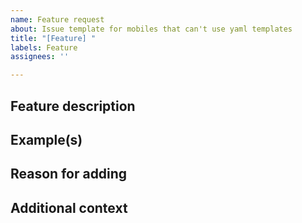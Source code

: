 ```yaml
---
name: Feature request⠀
about: Issue template for mobiles that can't use yaml templates
title: "[Feature] "
labels: Feature
assignees: ''

---
```


<!-- Thanks for taking the time to make us better! -->
<!-- Not required to fill in all. -->

## Feature description
<!-- A clear and concise description of what the feature is. Recommended to fill in. -->


## Example(s)
<!-- Post screenshots/drawings/links/etc of the feature request, or proof-of-concept images about the feature. Recommended if useful for development. -->


## Reason for adding
<!-- Explain why this feature would be useful to you. -->


## Additional context
<!-- Add any other context about the feature here. -->
